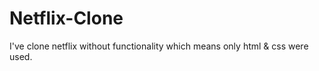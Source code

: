 # Netflix-Clone
I've clone netflix without functionality which means only html &amp; css were used.
